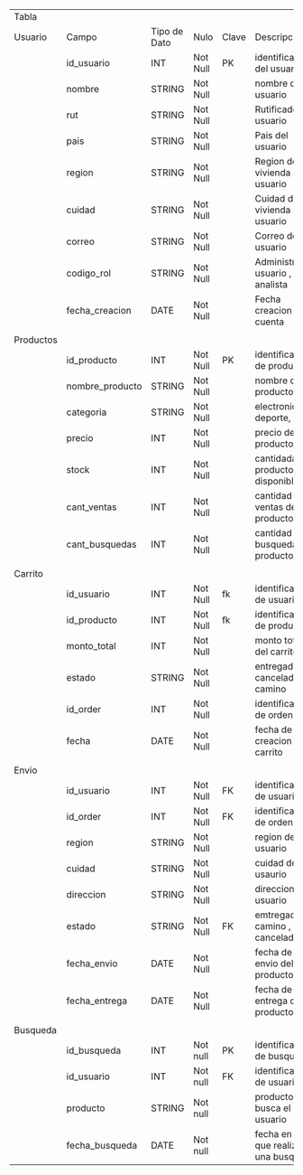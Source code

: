 |           |                 |              |          |       |                                      |   |
|-----------|-----------------|--------------|----------|-------|--------------------------------------|---|
| Tabla     |                 |              |          |       |                                      |   |
| Usuario   | Campo           | Tipo de Dato | Nulo     | Clave | Descripción                          |   |
|           | id_usuario      | INT          | Not Null | PK    | identificacion del usuario           |   |
|           | nombre          | STRING       | Not Null |       | nombre del usuario                   |   |
|           | rut             | STRING       | Not Null |       | Rutificador del usuario              |   |
|           | pais            | STRING       | Not Null |       | Pais del usuario                     |   |
|           | region          | STRING       | Not Null |       | Region de vivienda del usuario       |   |
|           | cuidad          | STRING       | Not Null |       | Cuidad de vivienda del usuario       |   |
|           | correo          | STRING       | Not Null |       | Correo del usuario                   |   |
|           | codigo_rol      | STRING       | Not Null |       | Administrador, usuario , analista    |   |
|           | fecha_creacion  | DATE         | Not Null |       | Fecha creacion de cuenta             |   |
|           |                 |              |          |       |                                      |   |
| Productos |                 |              |          |       |                                      |   |
|           | id_producto     | INT          | Not Null | PK    | identificador de producto            |   |
|           | nombre_producto | STRING       | Not Null |       | nombre del producto                  |   |
|           | categoria       | STRING       | Not Null |       | electronica , deporte,               |   |
|           | precio          | INT          | Not Null |       | precio del producto                  |   |
|           | stock           | INT          | Not Null |       | cantidada de productos disponible    |   |
|           | cant_ventas     | INT          | Not Null |       | cantidad de ventas de producto       |   |
|           | cant_busquedas  | INT          | Not Null |       | cantidad de busquedas al producto    |   |
|           |                 |              |          |       |                                      |   |
| Carrito   |                 |              |          |       |                                      |   |
|           | id_usuario      | INT          | Not Null | fk    | identificador de usuario             |   |
|           | id_producto     | INT          | Not Null | fk    | identificador de producto            |   |
|           | monto_total     | INT          | Not Null |       | monto total del carrito              |   |
|           | estado          | STRING       | Not Null |       | entregado , cancelado , en camino    |   |
|           | id_order        | INT          | Not Null |       | identificador de orden               |   |
|           | fecha           | DATE         | Not Null |       | fecha de creacion del carrito        |   |
|           |                 |              |          |       |                                      |   |
| Envio     |                 |              |          |       |                                      |   |
|           | id_usuario      | INT          | Not Null | FK    | identificador de usuario             |   |
|           | id_order        | INT          | Not Null | FK    | identificador de orden               |   |
|           | region          | STRING       | Not Null |       | region del usuario                   |   |
|           | cuidad          | STRING       | Not Null |       | cuidad del usaurio                   |   |
|           | direccion       | STRING       | Not Null |       | direccion del usuario                |   |
|           | estado          | STRING       | Not Null | FK    | emtregado. en camino , cancelado     |   |
|           | fecha_envio     | DATE         | Not Null |       | fecha de envio del producto          |   |
|           | fecha_entrega   | DATE         | Not Null |       | fecha de entrega del producto        |   |
|           |                 |              |          |       |                                      |   |
| Busqueda  |                 |              |          |       |                                      |   |
|           | id_busqueda     | INT          | Not null | PK    | identificador de busqueda            |   |
|           | id_usuario      | INT          | Not null | FK    | identificador de usuario             |   |
|           | producto        | STRING       | Not null |       | producto que busca el usuario        |   |
|           | fecha_busqueda  | DATE         | Not null |       | fecha en la que realiza una busqueda |   |
